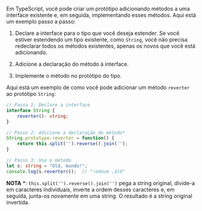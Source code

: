 Em TypeScript, você pode criar um protótipo adicionando métodos a uma interface existente e, em seguida, implementando esses métodos. Aqui está um exemplo passo a passo:

 1. Declare a interface para o tipo que você deseja estender. Se você estiver estendendo um tipo existente, como `String`, você não precisa redeclarar todos os métodos existentes, apenas os novos que você está adicionando.

2. Adicione a declaração do método à interface.

3. Implemente o método no protótipo do tipo.

Aqui está um exemplo de como você pode adicionar um método `reverter` ao protótipo `String`:

```typescript
// Passo 1: Declare a interface
interface String {
    reverter(): string;
}

// Passo 2: Adicione a declaração do método*
String.prototype.reverter = function() {
    return this.split('').reverse().join('');
}

// Passo 3: Use o método
let s: string = "Olá, mundo!";
console.log(s.reverter());  // "!odnum ,álO"
```



**NOTA** *: `this.split('').reverse().join('')` pega a string original, divide-a em caracteres individuais, inverte a ordem desses caracteres e, em seguida, junta-os novamente em uma string. O resultado é a string original invertida.